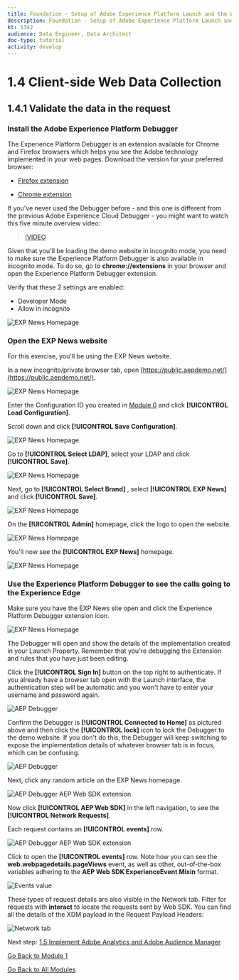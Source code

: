 ```yaml
---
title: Foundation - Setup of Adobe Experience Platform Launch and the Web SDK extension - Client-side Web Data Collection
description: Foundation - Setup of Adobe Experience Platform Launch and the Web SDK extension - Client-side Web Data Collection
kt: 5342
audience: Data Engineer, Data Architect
doc-type: tutorial
activity: develop
---
```


# 1.4 Client-side Web Data Collection

## 1.4.1 Validate the data in the request

### Install the Adobe Experience Platform Debugger

The Experience Platform Debugger is an extension available for Chrome and Firefox browsers which helps you see the Adobe technology implemented in your web pages. Download the version for your preferred browser:

- [Firefox extension](https://addons.mozilla.org/en-US/firefox/addon/adobe-experience-platform-dbg/)

- [Chrome extension](https://chrome.google.com/webstore/detail/adobe-experience-cloud-de/ocdmogmohccmeicdhlhhgepeaijenapj?hl=en)

If you've never used the Debugger before - and this one is different from the previous Adobe Experience Cloud Debugger - you might want to watch this five minute overview video:

>[!VIDEO](https://video.tv.adobe.com/v/32156?quality=12&learn=on)

Given that you'll be loading the demo website in incognito mode, you need to make sure the Experience Platform Debugger is also available in incognito mode. To do so, go to **chrome://extensions** in your browser and open the Experience Platform Debugger extension.

Verify that these 2 settings are enabled:

- Developer Mode
- Allow in incognito

![EXP News Homepage](./images/ext1.png)

### Open the EXP News website

For this exercise, you'll be using the EXP News website.

In a new incognito/private browser tab, open [https://public.aepdemo.net/](https://public.aepdemo.net/).

![EXP News Homepage](./images/web1.png)

Enter the Configuration ID you created in [Module 0](./../module0/ex1.md) and click **[!UICONTROL Load Configuration]**.

Scroll down and click **[!UICONTROL Save Configuration]**.

![EXP News Homepage](./images/web2.png)

Go to **[!UICONTROL Select LDAP]**, select your LDAP and click **[!UICONTROL Save]**.

![EXP News Homepage](./images/web3.png)

Next, go to **[!UICONTROL Select Brand]** , select **[!UICONTROL EXP News]** and click **[!UICONTROL Save]**.

![EXP News Homepage](./images/web4.png)

On the **[!UICONTROL Admin]** homepage, click the logo to open the website.

![EXP News Homepage](./images/web5.png)

You'll now see the **[!UICONTROL EXP News]** homepage.

![EXP News Homepage](./images/validate1.png)

### Use the Experience Platform Debugger to see the calls going to the Experience Edge

Make sure you have the EXP News site open and click the Experience Platform Debugger extension icon. 

![EXP News Homepage](./images/ext2.png)

The Debugger will open and show the details of the implementation created in your Launch Property. Remember that you're debugging the Extension and rules that you have just been editing.

Click the **[!UICONTROL Sign In]** button on the top right to authenticate. If you already have a browser tab open with the Launch interface, the authentication step will be automatic and you won't have to enter your username and password again.

![AEP Debugger](./images/validate2.png)

Confirm the Debugger is **[!UICONTROL Connected to Home]** as pictured above and then click the **[!UICONTROL lock]** icon to lock the Debugger to the demo website. If you don't do this, the Debugger will keep switching to expose the implementation details of whatever browser tab is in focus, which can be confusing.

![AEP Debugger](./images/validate3.png)

Next, click any random article on the EXP News homepage.

![AEP Debugger AEP Web SDK extension](./images/validate4.png)

Now click **[!UICONTROL AEP Web SDK]** in the left navigation, to see the **[!UICONTROL Network Requests]**.

Each request contains an **[!UICONTROL events]** row.

![AEP Debugger AEP Web SDK extension](./images/validate5.png)

Click to open the **[!UICONTROL events]** row. Note how you can see the **web.webpagedetails.pageViews** event, as well as other, out-of-the-box variables adhering to the **AEP Web SDK ExperienceEvent Mixin** format.

![Events value](./images/validate8.png)

These types of request details are also visible in the Network tab. Filter for requests with **interact** to locate the requests sent by Web SDK. You can find all the details of the XDM payload in the Request Payload Headers:

![Network tab](./images/validate9.png)

Next step: [1.5 Implement Adobe Analytics and Adobe Audience Manager](./ex5.md)

[Go Back to Module 1](./data-ingestion-launch-web-sdk.md)

[Go Back to All Modules](./../../overview.md)
